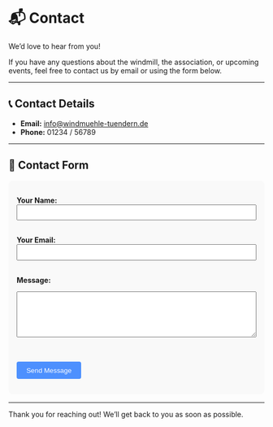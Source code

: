 # 📬 Contact

We’d love to hear from you!

If you have any questions about the windmill, the association, or upcoming events, feel free to contact us by email or using the form below.

---

## 📞 Contact Details

- **Email:** [info@windmuehle-tuendern.de](mailto:info@windmuehle-tuendern.de)
- **Phone:** 01234 / 56789

---

## 📝 Contact Form

<form action="mailto:info@windmuehle-tuendern.de" method="post" enctype="text/plain" style="display: block; max-width: 500px; margin: 1rem auto; padding: 1rem; background-color: #f9f9f9; border-radius: 8px;">

<label for="name"><strong>Your Name:</strong><br />
<input type="text" id="name" name="name" required style="width: 100%; padding: 0.4rem; margin-bottom: 1rem;" />
</label>

<label for="email"><strong>Your Email:</strong><br />
<input type="email" id="email" name="email" required style="width: 100%; padding: 0.4rem; margin-bottom: 1rem;" />
</label>

<label for="message"><strong>Message:</strong><br />
<textarea id="message" name="message" rows="5" style="width: 100%; padding: 0.4rem;"></textarea>
</label>

<br /><br />
<button type="submit" style="padding: 0.6rem 1.2rem; background-color: #4d90fe; color: white; border: none; border-radius: 4px; cursor: pointer;">
Send Message
</button>
</form>

---

Thank you for reaching out! We’ll get back to you as soon as possible.
